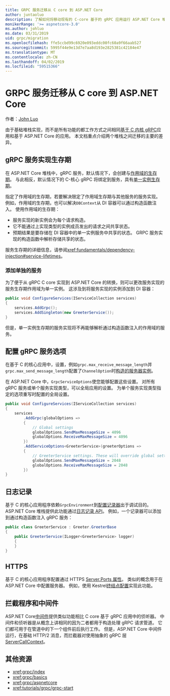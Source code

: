 ```yaml
---
title: GRPC 服务迁移从 C core 到 ASP.NET Core
author: juntaoluo
description: 了解如何将移动现有的 C-core 基于的 gRPC 应用运行 ASP.NET Core 堆栈顶部。
monikerRange: '>= aspnetcore-3.0'
ms.author: johluo
ms.date: 03/31/2019
uid: grpc/migration
ms.openlocfilehash: ffe5ccbd99c6920e093eddc00fc60a9f66aab527
ms.sourcegitcommit: 5995f44e9e13d7e7aa8d193e2825381c42184e47
ms.translationtype: MT
ms.contentlocale: zh-CN
ms.lasthandoff: 04/02/2019
ms.locfileid: "59515366"
---
```

# <a name="migrating-grpc-services-from-c-core-to-aspnet-core"></a>GRPC 服务迁移从 C core 到 ASP.NET Core

作者：[John Luo](https://github.com/juntaoluo)

由于基础堆栈实现，而不是所有功能的都工作方式之间相同[基于 C 内核 gRPC](https://grpc.io/blog/grpc-stacks)应用和基于 ASP.NET Core 的应用。 本文档重点介绍两个堆栈之间迁移的主要的差异。

## <a name="grpc-service-implementation-lifetime"></a>gRPC 服务实现生存期

在 ASP.NET Core 堆栈中，gRPC 服务，默认情况下，会创建与[作用域的生存期](xref:fundamentals/dependency-injection#service-lifetimes)。 与此相反，默认情况下的 C-核心 gRPC 将绑定到服务，具有[单一实例生存期](xref:fundamentals/dependency-injection#service-lifetimes)。

指定了作用域的生存期，若要解决限定了作用域生存期与其他服务的服务实现。 例如，作用域的生存期，也可以解决`DBContext`从 DI 容器可以通过构造函数注入。 使用作用域的生存期：

* 服务实现的新实例会为每个请求构造。
* 它不能通过上实现类型的实例成员发出的请求之间共享状态。
* 预期结果是要存储在 DI 容器中的单一实例服务中共享的状态。 GRPC 服务实现的构造函数中解析存储共享的状态。 

服务生存期的详细信息，请参阅<xref:fundamentals/dependency-injection#service-lifetimes>。

### <a name="add-a-singleton-service"></a>添加单独的服务

为了便于从 gRPC C core 实现到 ASP.NET Core 的转换，则可以更改服务实现的服务生存期作用域为单一实例。 这涉及到将服务实现的实例添加到 DI 容器：

```csharp
public void ConfigureServices(IServiceCollection services)
{
    services.AddGrpc();
    services.AddSingleton(new GreeterService());
}
```

但是，单一实例生存期的服务实现将不再能够解析通过构造函数注入的作用域的服务。

## <a name="configure-grpc-services-options"></a>配置 gRPC 服务选项

在基于 C 的核心应用中，设置，例如`grpc.max_receive_message_length`并`grpc.max_send_message_length`配置了`ChannelOption`时[构造的服务器实例](https://grpc.io/grpc/csharp/api/Grpc.Core.Server.html#Grpc_Core_Server__ctor_System_Collections_Generic_IEnumerable_Grpc_Core_ChannelOption__)。

在 ASP.NET Core 中，`GrpcServiceOptions`使您能够配置这些设置。 对所有 gRPC 服务或单个服务实现类型，可以全局应用的设置。 为单个服务实现类型指定的选项重写时配置的全局设置。

```csharp
public void ConfigureServices(IServiceCollection services)
{
    services
        .AddGrpc(globalOptions =>
        {
            // Global settings
            globalOptions.SendMaxMessageSize = 4096
            globalOptions.ReceiveMaxMessageSize = 4096
        })
        .AddServiceOptions<GreeterService>(greeterOptions =>
        {
            // GreeterService settings. These will override global settings
            globalOptions.SendMaxMessageSize = 2048
            globalOptions.ReceiveMaxMessageSize = 2048
        })
}
```

## <a name="logging"></a>日志记录

基于 C 的核心应用程序依赖`GrpcEnvironment`到[配置记录器](https://grpc.io/grpc/csharp/api/Grpc.Core.GrpcEnvironment.html?q=size#Grpc_Core_GrpcEnvironment_SetLogger_Grpc_Core_Logging_ILogger_)出于调试目的。 ASP.NET Core 堆栈提供此功能通过[日志记录 API](xref:fundamentals/logging/index)。 例如，一个记录器可以添加到通过构造函数注入 gRPC 服务：

```csharp
public class GreeterService : Greeter.GreeterBase
{
    public GreeterService(ILogger<GreeterService> logger)
    {
    }
}
```

## <a name="https"></a>HTTPS

基于 C 的核心应用程序配置通过 HTTPS [Server.Ports 属性](https://grpc.io/grpc/csharp/api/Grpc.Core.Server.html#Grpc_Core_Server_Ports)。 类似的概念用于在 ASP.NET Core 中配置服务器。 例如，使用 Kestrel[终结点配置](xref:fundamentals/servers/kestrel#endpoint-configuration)实现此功能。

## <a name="interceptors-and-middleware"></a>拦截程序和中间件

ASP.NET Core[中间件](xref:fundamentals/middleware/index)提供类似功能相比 C core 基于 gRPC 应用中的侦听器。 中间件和侦听器是从概念上讲相同的因为二者都用于构造处理 gRPC 请求管道。 它们都可用于在管道中的下一个组件前后执行工作。 但是，ASP.NET Core 中间件运行，在基础 HTTP/2 消息，而拦截器对使用抽象的 gRPC 层[ServerCallContext](https://grpc.io/grpc/csharp/api/Grpc.Core.ServerCallContext.html)。

## <a name="additional-resources"></a>其他资源

* <xref:grpc/index>
* <xref:grpc/basics>
* <xref:grpc/aspnetcore>
* <xref:tutorials/grpc/grpc-start>
